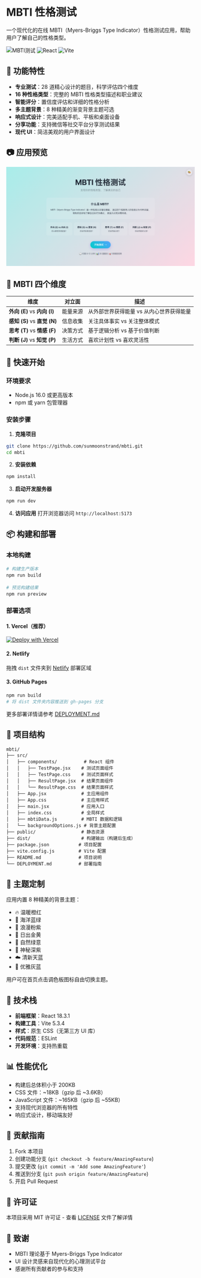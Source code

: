 # MBTI 性格测试

一个现代化的在线 MBTI（Myers-Briggs Type Indicator）性格测试应用，帮助用户了解自己的性格类型。

![MBTI测试](https://img.shields.io/badge/MBTI-性格测试-blue)
![React](https://img.shields.io/badge/React-18.3.1-61dafb)
![Vite](https://img.shields.io/badge/Vite-5.3.4-646cff)

## 🌟 功能特性

- **专业测试**：28 道精心设计的题目，科学评估四个维度
- **16 种性格类型**：完整的 MBTI 性格类型描述和职业建议
- **智能评分**：置信度评估和详细的性格分析
- **多主题背景**：8 种精美的渐变背景主题可选
- **响应式设计**：完美适配手机、平板和桌面设备
- **分享功能**：支持微信等社交平台分享测试结果
- **现代 UI**：简洁美观的用户界面设计

## 📷 应用预览

![应用截图](cutpic.png)

## 🎯 MBTI 四个维度

| 维度                         | 对立面   | 描述                                     |
| ---------------------------- | -------- | ---------------------------------------- |
| **外向 (E)** vs **内向 (I)** | 能量来源 | 从外部世界获得能量 vs 从内心世界获得能量 |
| **感知 (S)** vs **直觉 (N)** | 信息收集 | 关注具体事实 vs 关注整体模式             |
| **思考 (T)** vs **情感 (F)** | 决策方式 | 基于逻辑分析 vs 基于价值判断             |
| **判断 (J)** vs **知觉 (P)** | 生活方式 | 喜欢计划性 vs 喜欢灵活性                 |

## 🚀 快速开始

### 环境要求

- Node.js 16.0 或更高版本
- npm 或 yarn 包管理器

### 安装步骤

1. **克隆项目**

```bash
git clone https://github.com/sunmoonstrand/mbti.git
cd mbti
```

2. **安装依赖**

```bash
npm install
```

3. **启动开发服务器**

```bash
npm run dev
```

4. **访问应用**
   打开浏览器访问 `http://localhost:5173`

## 📦 构建和部署

### 本地构建

```bash
# 构建生产版本
npm run build

# 预览构建结果
npm run preview
```

### 部署选项

#### 1. Vercel（推荐）

[![Deploy with Vercel](https://vercel.com/button)](https://vercel.com/new)

#### 2. Netlify

拖拽 `dist` 文件夹到 [Netlify](https://netlify.com) 部署区域

#### 3. GitHub Pages

```bash
npm run build
# 将 dist 文件夹内容推送到 gh-pages 分支
```

更多部署详情请参考 [DEPLOYMENT.md](./DEPLOYMENT.md)

## 📱 项目结构

```
mbti/
├── src/
│   ├── components/          # React 组件
│   │   ├── TestPage.jsx    # 测试页面组件
│   │   ├── TestPage.css    # 测试页面样式
│   │   ├── ResultPage.jsx  # 结果页面组件
│   │   └── ResultPage.css  # 结果页面样式
│   ├── App.jsx             # 主应用组件
│   ├── App.css             # 主应用样式
│   ├── main.jsx            # 应用入口
│   ├── index.css           # 全局样式
│   ├── mbtiData.js         # MBTI 数据和逻辑
│   └── backgroundOptions.js # 背景主题配置
├── public/                 # 静态资源
├── dist/                   # 构建输出（构建后生成）
├── package.json           # 项目配置
├── vite.config.js         # Vite 配置
├── README.md              # 项目说明
└── DEPLOYMENT.md          # 部署指南
```

## 🎨 主题定制

应用内置 8 种精美的背景主题：

- 🔥 温暖橙红
- 🌊 海洋蓝绿
- 🌸 浪漫粉紫
- 🌅 日出金黄
- 🌿 自然绿意
- 🌌 神秘深紫
- ☁️ 清新天蓝
- 🌙 优雅灰蓝

用户可在首页点击调色板图标自由切换主题。

## 🔧 技术栈

- **前端框架**：React 18.3.1
- **构建工具**：Vite 5.3.4
- **样式**：原生 CSS（无第三方 UI 库）
- **代码规范**：ESLint
- **开发环境**：支持热重载

## 📊 性能优化

- 构建后总体积小于 200KB
- CSS 文件：~18KB（gzip 后 ~3.6KB）
- JavaScript 文件：~165KB（gzip 后 ~55KB）
- 支持现代浏览器的所有特性
- 响应式设计，移动端友好

## 🤝 贡献指南

1. Fork 本项目
2. 创建功能分支 (`git checkout -b feature/AmazingFeature`)
3. 提交更改 (`git commit -m 'Add some AmazingFeature'`)
4. 推送到分支 (`git push origin feature/AmazingFeature`)
5. 开启 Pull Request

## 📄 许可证

本项目采用 MIT 许可证 - 查看 [LICENSE](LICENSE) 文件了解详情

## 🙏 致谢

- MBTI 理论基于 Myers-Briggs Type Indicator
- UI 设计灵感来自现代化的心理测试平台
- 感谢所有贡献者的参与和支持
